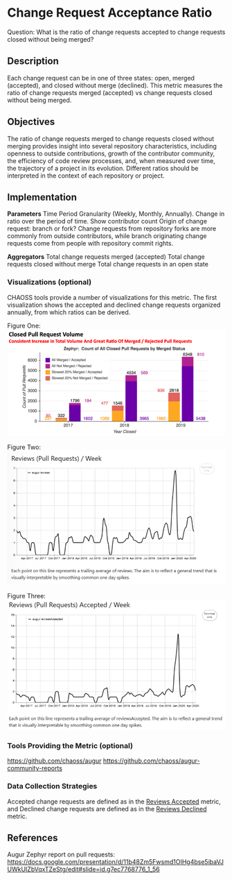 # Change Request Acceptance Ratio

Question: What is the ratio of change requests accepted to change requests closed without being merged?

## Description
Each change request can be in one of three states: open, merged (accepted), and closed without merge (declined). This metric measures the ratio of change requests merged (accepted) vs change requests closed without being merged.

## Objectives
The ratio of change requests merged to change requests closed without merging provides insight into several repository characteristics, including openness to outside contributions, growth of the contributor community, the efficiency of code review processes, and, when measured over time, the trajectory of a project in its evolution. Different ratios should be interpreted in the context of each repository or project.

## Implementation
**Parameters**
Time Period Granularity (Weekly, Monthly, Annually). Change in ratio over the period of time.
Show contributor count
Origin of change request: branch or fork? Change requests from repository forks are more commonly from outside contributors, while branch originating change requests come from people with repository commit rights.

**Aggregators**
Total change requests merged (accepted)
Total change requests closed without merge
Total change requests in an open state

### Visualizations (optional)

CHAOSS tools provide a number of visualizations for this metric. The first visualization shows the accepted and declined change requests organized annually, from which ratios can be derived.


Figure One:
![Closed PR Volume](images/change-request-acceptance-ratio_closed-pr-volume.png)

Figure Two:
![Review/Week](images/change-request-acceptance-ratio_review-week.png)

Figure Three:
![Reviews Accepted/Week](images/change-request-acceptance-ratio_reviews-accepted-week.png)

### Tools Providing the Metric (optional)
https://github.com/chaoss/augur
https://github.com/chaoss/augur-community-reports


### Data Collection Strategies

Accepted change requests are defined as in the [Reviews Accepted](https://github.com/chaoss/wg-evolution/blob/master/metrics/Reviews_Accepted.md) metric, and
Declined change requests are defined as in the [Reviews Declined](https://github.com/chaoss/wg-evolution/blob/master/metrics/Reviews_Accepted.md) metric.


## References
Augur Zephyr report on pull requests: https://docs.google.com/presentation/d/11b48Zm5Fwsmd1OIHg4bse5ibaVJUWkUIZbVqxTZeStg/edit#slide=id.g7ec7768776_1_56
